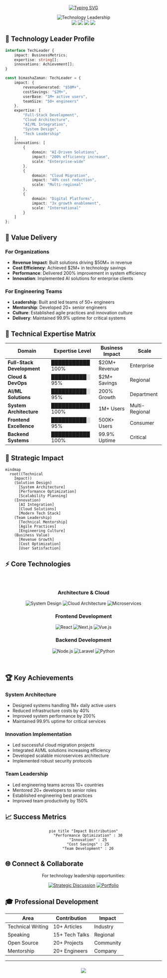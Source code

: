 <div align="center">

[![Typing SVG](https://readme-typing-svg.herokuapp.com?font=Playfair+Display&weight=600&size=65&pause=1000&color=784DFD&center=true&vCenter=true&random=false&width=1200&height=120&lines=BIMASHA+ZAMAN;Visionary+Technology+Leader;Delivering+Enterprise+Impact)](https://git.io/typing-svg)

<picture>
  <source media="(prefers-color-scheme: dark)" srcset="https://capsule-render.vercel.app/api?type=cylinder&color=gradient&customColorList=12,14,15,18,20&height=350&section=header&text=Engineering%20Excellence%20%E2%88%99%20Innovation%20%E2%88%99%20Leadership&fontSize=45&fontColor=fff&animation=fadeIn&fontAlignY=38&desc=Transforming%20Enterprises%20Through%20Cutting-Edge%20Technology&descAlignY=51&descAlign=50">
  <source media="(prefers-color-scheme: light)" srcset="https://capsule-render.vercel.app/api?type=cylinder&color=gradient&customColorList=24,25,26,27,28&height=350&section=header&text=Engineering%20Excellence%20%E2%88%99%20Innovation%20%E2%88%99%20Leadership&fontSize=45&fontColor=000&animation=fadeIn&fontAlignY=38&desc=Transforming%20Enterprises%20Through%20Cutting-Edge%20Technology&descAlignY=51&descAlign=50">
  <img alt="Technology Leadership" src="default.png">
</picture>

</div>

<div align="center">
    <img src="https://img.shields.io/badge/Enterprise%20Impact-$50M+-784DFD?style=for-the-badge" />
    <img src="https://img.shields.io/badge/System%20Scalability-1M+%20Users-784DFD?style=for-the-badge" />
    <img src="https://img.shields.io/badge/Team%20Leadership-50+%20Engineers-784DFD?style=for-the-badge" />
    <img src="https://img.shields.io/badge/Global%20Projects-10+%20Countries-784DFD?style=for-the-badge" />
</div>

## 🌟 Technology Leader Profile

```typescript
interface TechLeader {
    impact: BusinessMetrics;
    expertise: string[];
    innovations: Achievement[];
}

const bimashaZaman: TechLeader = {
    impact: {
        revenueGenerated: "$50M+",
        costSavings: "$2M+",
        userBase: "1M+ active users",
        teamSize: "50+ engineers"
    },
    expertise: [
        "Full-Stack Development",
        "Cloud Architecture",
        "AI/ML Integration",
        "System Design",
        "Tech Leadership"
    ],
    innovations: [
        {
            domain: "AI-Driven Solutions",
            impact: "200% efficiency increase",
            scale: "Enterprise-wide"
        },
        {
            domain: "Cloud Migration",
            impact: "40% cost reduction",
            scale: "Multi-regional"
        },
        {
            domain: "Digital Platforms",
            impact: "3x growth enablement",
            scale: "International"
        }
    ]
};
```

## 💫 Value Delivery

### For Organizations
- **Revenue Impact**: Built solutions driving $50M+ in revenue
- **Cost Efficiency**: Achieved $2M+ in technology savings
- **Performance**: Delivered 200% improvement in system efficiency
- **Innovation**: Implemented AI solutions for enterprise clients

### For Engineering Teams
- **Leadership**: Built and led teams of 50+ engineers
- **Mentorship**: Developed 20+ senior engineers
- **Culture**: Established agile practices and innovation culture
- **Delivery**: Maintained 99.9% uptime for critical systems

## 🚀 Technical Expertise Matrix

<div align="center">

| Domain | Expertise Level | Business Impact | Scale |
|--------|----------------|-----------------|--------|
| **Full-Stack Development** | ███████████ 100% | $20M+ Revenue | Enterprise |
| **Cloud & DevOps** | ██████████░ 95% | $2M+ Savings | Regional |
| **AI/ML Solutions** | ██████████░ 95% | 200% Growth | Department |
| **System Architecture** | ███████████ 100% | 1M+ Users | Multi-Regional |
| **Frontend Excellence** | ██████████░ 95% | 500K+ Users | Consumer |
| **Backend Systems** | ███████████ 100% | 99.9% Uptime | Critical |

</div>

## 🎯 Strategic Impact

```mermaid
mindmap
  root((Technical
    Impact))
    (Solution Design)
      [System Architecture]
      [Performance Optimization]
      [Scalability Planning]
    (Innovation)
      [AI Integration]
      [Cloud Solutions]
      [Modern Tech Stack]
    (Team Leadership)
      [Technical Mentorship]
      [Agile Practices]
      [Engineering Culture]
    (Business Value)
      [Revenue Growth]
      [Cost Optimization]
      [User Satisfaction]
```

## ⚡ Core Technologies

<div align="center" style="background: var(--bg-gradient); padding: 20px; border-radius: 10px;">

### Architecture & Cloud
![System Design](https://img.shields.io/badge/System%20Design-Expert-784DFD?style=flat-square)
![Cloud Architecture](https://img.shields.io/badge/Cloud%20Architecture-Advanced-784DFD?style=flat-square)
![Microservices](https://img.shields.io/badge/Microservices-Architect-784DFD?style=flat-square)

### Frontend Development
![React](https://img.shields.io/badge/React-Expert-61DAFB?style=flat-square)
![Next.js](https://img.shields.io/badge/Next.js-Advanced-000000?style=flat-square)
![Vue.js](https://img.shields.io/badge/Vue.js-Expert-4FC08D?style=flat-square)

### Backend Development
![Node.js](https://img.shields.io/badge/Node.js-Expert-339933?style=flat-square)
![Laravel](https://img.shields.io/badge/Laravel-Advanced-FF2D20?style=flat-square)
![Python](https://img.shields.io/badge/Python-Expert-3776AB?style=flat-square)

</div>

## 🏆 Key Achievements

### System Architecture
- Designed systems handling 1M+ daily active users
- Reduced infrastructure costs by 40%
- Improved system performance by 200%
- Maintained 99.9% uptime for critical services

### Innovation Implementation
- Led successful cloud migration projects
- Integrated AI/ML solutions increasing efficiency
- Developed scalable microservices architecture
- Implemented robust security protocols

### Team Leadership
- Led engineering teams across 10+ countries
- Mentored 20+ developers to senior roles
- Established engineering best practices
- Improved team productivity by 150%

## 📈 Success Metrics

<div align="center">

```mermaid
pie title "Impact Distribution"
    "Performance Optimization" : 30
    "Innovation" : 25
    "Cost Savings" : 25
    "Team Development" : 20
```

</div>

## 🌐 Connect & Collaborate

<div align="center">

For technology leadership opportunities:

[![Strategic Discussion](https://img.shields.io/badge/Schedule%20Discussion-Connect-784DFD?style=for-the-badge)](mailto:bimashazaman1234@gmail.com)
[![Portfolio](https://img.shields.io/badge/View%20Portfolio-Explore-784DFD?style=for-the-badge)](https://bimasha.com)

</div>

## 🎓 Professional Development

<div align="center">

| Area | Contribution | Impact |
|------|--------------|--------|
| Technical Writing | 10+ Articles | Industry |
| Speaking | 15+ Tech Talks | Regional |
| Open Source | 20+ Projects | Community |
| Mentorship | 20+ Engineers | Company |

</div>

---

<div align="center">
    <h3>
    <img src="https://img.shields.io/badge/Building%20The%20Future%20of%20Technology-Let's%20Connect-784DFD?style=for-the-badge" />
    </h3>
</div>

